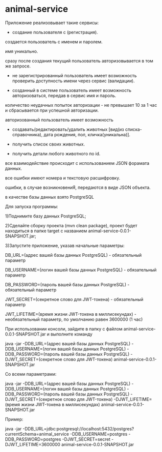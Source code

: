 # animal-service

Приложение реализовывает такие сервисы: 

- создание пользователя с (регистрация).

создается пользователь с именем и паролем.

имя уникально.

сразу после создания текущий пользователь авторизовывается в том же запросе.

- не зарегистрированный пользователь имеет возможность проверить доступность имени через сервис (валидации).

- созданный в системе пользователь имеет возможность авторизоваться, передав в сервис имя и пароль.

количество неудачных попыток авторизации - не превышает 10 за 1 час и сбрасывается при успешной авторизации.

авторизованный пользователь имеет возможность 

- создавать/редактировать/удалить животных [вид(из списка-справочника), дата рождения, пол, кличка(уникальна)].

- получить список своих животных.

- получить детали любого животного по id.

все взаимодействие происходит с использованием JSON форамата данных.

все ошибки имеют номера и текстовую расшифровку. 

ошибки, в случае возникновениЯ, передаются в виде JSON объекта.

в качестве базы данных взято PostgreSQL


Для запуска программы:

1)Поднимите базу данных PostgreSQL;

2)Сделайте сборку проекта (mvn clean package), проект будет находиться в папке target с названием animal-service-0.0.1-SNAPSHOT.jar;

3)Запустите приложение, указав начальные параметры:

DB_URL=(адрес вашей базы данных PostgreSQL) - обязательный параметр

DB_USERNAME=(логин вашей базы данных PostgreSQL) - обязательный параметр

DB_PASSWORD=(пароль вашей базы данных PostgreSQL) - обязательный параметр

JWT_SECRET=(секретное слово для JWT-токена) - обязательный параметр

JWT_LIFETIME=(время жизни JWT-токена в миллисекундах) - необязательный параметр, по умолчанию равен 3600000 (1 час)

При использовании консоли, зайдите в папку с файлом animal-service-0.0.1-SNAPSHOT.jar и выполните команду

java -jar -DDB_URL=(адрес вашей базы данных PostgreSQL) -DDB_USERNAME=(логин вашей базы данных PostgreSQL) -DDB_PASSWORD=(пароль вашей базы данных PostgreSQL) -DJWT_SECRET=(секретное слово для JWT-токена) animal-service-0.0.1-SNAPSHOT.jar

Со всеми параметрами:

java -jar -DDB_URL=(адрес вашей базы данных PostgreSQL) -DDB_USERNAME=(логин вашей базы данных PostgreSQL) -DDB_PASSWORD=(пароль вашей базы данных PostgreSQL) -DJWT_SECRET=(секретное слово для JWT-токена) -DJWT_LIFETIME=(время жизни JWT-токена в миллисекундах) animal-service-0.0.1-SNAPSHOT.jar

Пример:

java -jar -DDB_URL=jdbc:postgresql://localhost:5432/postgres?currentSchema=animal_service -DDB_USERNAME=postgres -DDB_PASSWORD=postgres -DJWT_SECRET=secret -DJWT_LIFETIME=3600000 animal-service-0.0.1-SNAPSHOT.jar
